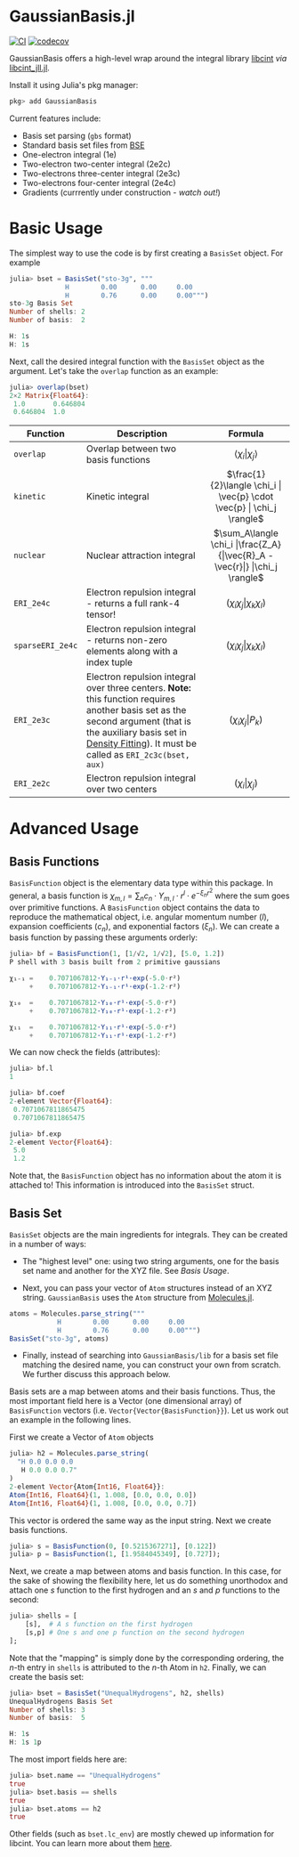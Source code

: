 # GaussianBasis.jl
[![CI](https://github.com/FermiQC/GaussianBasis.jl/actions/workflows/CI.yml/badge.svg)](https://github.com/FermiQC/GaussianBasis.jl/actions/workflows/CI.yml)
[![codecov](https://codecov.io/gh/FermiQC/GaussianBasis.jl/branch/main/graph/badge.svg?token=JNouJPwoHm)](https://codecov.io/gh/FermiQC/GaussianBasis.jl)

GaussianBasis offers a high-level wrap around the integral library [libcint](https://github.com/sunqm/libcint) *via* [libcint_jll.jl](https://github.com/FermiQC/Fermi.jl/issues/111). 

Install it using Julia's pkg manager:

```julia
pkg> add GaussianBasis
```

Current features include:

- Basis set parsing (`gbs` format)
- Standard basis set files from [BSE](https://www.basissetexchange.org/)
- One-electron integral (1e)
- Two-electron two-center integral (2e2c)
- Two-electrons three-center integral (2e3c)
- Two-electrons four-center integral (2e4c)
- Gradients (currrently under construction - *watch out!*)

# Basic Usage

The simplest way to use the code is by first creating a `BasisSet` object. For example
```julia
julia> bset = BasisSet("sto-3g", """
              H        0.00      0.00     0.00                 
              H        0.76      0.00     0.00""")
sto-3g Basis Set
Number of shells: 2
Number of basis:  2

H: 1s 
H: 1s
```
Next, call the desired integral function with the `BasisSet` object as the argument. Let's take the `overlap` function as an example:
```julia
julia> overlap(bset)
2×2 Matrix{Float64}:
 1.0       0.646804
 0.646804  1.0
```

| Function      | Description | Formula |
|---------------|-------------|:-------:|
| `overlap`       | Overlap between two basis functions | $\langle \chi_i \| \chi_j \rangle$|
| `kinetic`       | Kinetic integral | $\frac{1}{2}\langle \chi_i \| \vec{p} \cdot \vec{p}  \| \chi_j \rangle$|
| `nuclear`       | Nuclear attraction integral  | $\sum_A\langle \chi_i \|\frac{Z_A}{\|\vec{R}_A - \vec{r}\|} \|\chi_j \rangle$|
| `ERI_2e4c`       | Electron repulsion integral - returns a full rank-4 tensor! | $\left( \chi_i \chi_j \| \chi_k \chi_l\right)$|
| `sparseERI_2e4c`       | Electron repulsion integral - returns non-zero elements along with a index tuple | $\left( \chi_i \chi_j \| \chi_k \chi_l\right)$|
| `ERI_2e3c`       | Electron repulsion integral over three centers. **Note:** this function requires another basis set as the second argument (that is the auxiliary basis set in [Density Fitting](http://vergil.chemistry.gatech.edu/notes/df.pdf)). It must be called as `ERI_2c3c(bset, aux)` | $\left( \chi_i \chi_j \| P_k\right)$|
| `ERI_2e2c`       | Electron repulsion integral over two centers  | $\left( \chi_i \| \chi_j\right)$|

# Advanced Usage

## Basis Functions
`BasisFunction` object is the elementary data type within this package. In general, a basis function is $\chi_{m,l} = \sum_n c_n \cdot Y_{m,l} \cdot r^l \cdot e^{-\xi_n r^2}$
where the sum goes over primitive functions. A `BasisFunction` object contains the data to reproduce the mathematical object, i.e. angular momentum number ($l$), expansion coefficients ($c_n$), and exponential factors ($\xi_n$). We can create a basis function by passing these arguments orderly:
```julia
julia> bf = BasisFunction(1, [1/√2, 1/√2], [5.0, 1.2])
P shell with 3 basis built from 2 primitive gaussians

χ₁₋₁ =    0.7071067812⋅Y₁₋₁⋅r¹⋅exp(-5.0⋅r²)
     +    0.7071067812⋅Y₁₋₁⋅r¹⋅exp(-1.2⋅r²)

χ₁₀  =    0.7071067812⋅Y₁₀⋅r¹⋅exp(-5.0⋅r²)
     +    0.7071067812⋅Y₁₀⋅r¹⋅exp(-1.2⋅r²)

χ₁₁  =    0.7071067812⋅Y₁₁⋅r¹⋅exp(-5.0⋅r²)
     +    0.7071067812⋅Y₁₁⋅r¹⋅exp(-1.2⋅r²)
```
We can now check the fields (attributes):
```julia
julia> bf.l
1

julia> bf.coef
2-element Vector{Float64}:
 0.7071067811865475
 0.7071067811865475

julia> bf.exp
2-element Vector{Float64}:
 5.0
 1.2
 ```
 Note that, the `BasisFunction` object has no information about the atom it is attached to! This information is introduced into the `BasisSet` struct.

 ## Basis Set

 `BasisSet` objects are the main ingredients for integrals. They can be created in a number of ways:

 - The "highest level" one: using two string arguments, one for the basis set name and another for the XYZ file. See *Basis Usage*.

 - Next, you can pass your vector of `Atom` structures instead of an XYZ string. `GaussianBasis` uses the `Atom` structure from [Molecules.jl](https://github.com/FermiQC/GaussianBasis.jl).
  ```julia
atoms = Molecules.parse_string("""
              H        0.00      0.00     0.00                 
              H        0.76      0.00     0.00""")
BasisSet("sto-3g", atoms)
```

 - Finally, instead of searching into `GaussianBasis/lib` for a basis set file matching the desired name, you can construct your own from scratch. We further discuss this approach below. 

 Basis sets are a map between atoms and their basis functions. Thus, the most important field here is a Vector (one dimensional array) of `BasisFunction` vectors (i.e. `Vector{Vector{BasisFunction}}`). Let us work out an example in the following lines.
 
 First we create a Vector of `Atom` objects

 ```julia
julia> h2 = Molecules.parse_string(
   "H 0.0 0.0 0.0
    H 0.0 0.0 0.7"
)
2-element Vector{Atom{Int16, Float64}}:
 Atom{Int16, Float64}(1, 1.008, [0.0, 0.0, 0.0])
 Atom{Int16, Float64}(1, 1.008, [0.0, 0.0, 0.7])
 ```
 This vector is ordered the same way as the input string. Next we create basis functions.
```julia
julia> s = BasisFunction(0, [0.5215367271], [0.122])
julia> p = BasisFunction(1, [1.9584045349], [0.727]);
```
Next, we create a map between atoms and basis function. In this case, for the sake of showing the flexibility here, let us do something unorthodox and attach one $s$ function to the first hydrogen and an $s$ and $p$ functions to the second:
```julia
julia> shells = [
    [s],  # A s function on the first hydrogen
    [s,p] # One s and one p function on the second hydrogen
];
```
Note that the "mapping" is simply done by the corresponding ordering, the $n$-th entry in `shells` is attributed to the $n$-th Atom in `h2`. Finally, we can create the basis set:
```julia
julia> bset = BasisSet("UnequalHydrogens", h2, shells)
UnequalHydrogens Basis Set
Number of shells: 3
Number of basis:  5

H: 1s 
H: 1s 1p
```
The most import fields here are:
```julia
julia> bset.name == "UnequalHydrogens"
true
julia> bset.basis == shells
true
julia> bset.atoms == h2
true
```
Other fields (such as `bset.lc_env`) are mostly chewed up information for libcint. You can learn more about them [here](https://github.com/sunqm/libcint/blob/master/doc/program_ref.pdf).

